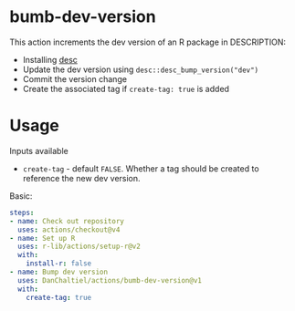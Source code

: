 # bumb-dev-version
 
This action increments the dev version of an R package in DESCRIPTION:

- Installing [desc](https://desc.r-lib.org/)
- Update the dev version using `desc::desc_bump_version("dev")`
- Commit the version change
- Create the associated tag if `create-tag: true` is added

# Usage

Inputs available

- `create-tag` - default `FALSE`. Whether a tag should be created to reference the new dev version.

Basic:
```yaml
steps:
- name: Check out repository
  uses: actions/checkout@v4
- name: Set up R
  uses: r-lib/actions/setup-r@v2
  with:
    install-r: false
- name: Bump dev version
  uses: DanChaltiel/actions/bumb-dev-version@v1
  with:
    create-tag: true
```